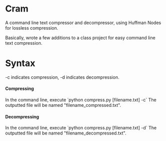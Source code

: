 # Cram

A command line text compressor and decompressor, using Huffman Nodes for lossless compression.

Basically, wrote a few additions to a class project for easy command line text compression.

# Syntax
-c indicates compression, -d indicates decompression.

<h4>Compressing</h4>
In the command line, execute `python compress.py [filename.txt] -c`
The outputted file will be named "filename_compressed.txt".
<h4>Decompressing</h4>
In the command line, execute `python compress.py [filename.txt] -d`
The outputted file will be named "filename_decompressed.txt".
